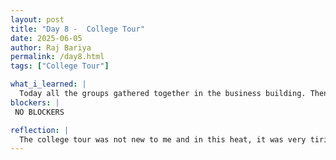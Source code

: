 ```yaml
---
layout: post
title: "Day 8 -  College Tour"
date: 2025-06-05
author: Raj Bariya
permalink: /day8.html
tags: ["College Tour"]

what_i_learned: |
  Today all the groups gathered together in the business building. Then we had a college tour. I study here at Morgan. So I know the college but still felt nice going around the college. We started preparing for the presentation we have tomorrow. Later Abiola checked our python to determine our skills. We did some basic data loading, checking data types and checking if there is any empty data. We also had a brief meeting with Dr. Kofi to showcase what we did so far. 
blockers: |
 NO BLOCKERS

reflection: |
  The college tour was not new to me and in this heat, it was very tiring. Then, for me, divinding the tasks for presentation may help us improve our teamwork. Then we did some basic data loading features. I had learned it before but revising it was fruitful. Having a small brief presentation with Dr. Kofi was insightful. He cross-questioned us about some terms from our review and we got to know some for information.
---
```

